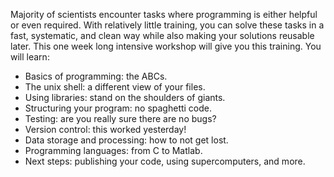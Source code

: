 Majority of scientists encounter tasks where programming is either helpful or even required.
With relatively little training, you can solve these tasks in a fast, systematic, and clean way while also making your solutions reusable later.
This one week long intensive workshop will give you this training.
You will learn:

 * Basics of programming: the ABCs.
 * The unix shell: a different view of your files.
 * Using libraries: stand on the shoulders of giants.
 * Structuring your program: no spaghetti code.
 * Testing: are you really sure there are no bugs?
 * Version control: this worked yesterday!
 * Data storage and processing: how to not get lost.
 * Programming languages: from C to Matlab.
 * Next steps: publishing your code, using supercomputers, and more.
